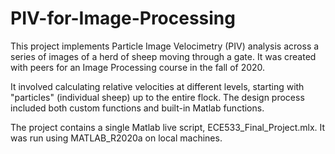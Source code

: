 # PIV-for-Image-Processing

This project implements Particle Image Velocimetry (PIV) analysis across a series of images of a herd of sheep moving through a gate. It was created with peers for an Image Processing course in the fall of 2020.

It involved calculating relative velocities at different levels, starting with "particles" (individual sheep) up to the entire flock. The design process included both custom functions and built-in Matlab functions.

The project contains a single Matlab live script, ECE533_Final_Project.mlx. It was run using MATLAB_R2020a on local machines. 
